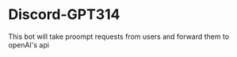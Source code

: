 # Discord-GPT314

This bot will take proompt requests from users and 
 forward them to openAI's api
